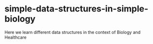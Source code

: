 # simple-data-structures-in-simple-biology
Here we learn different data structures in the context of Biology and Healthcare
